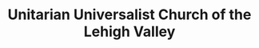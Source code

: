 ---
layout: repo
title: "Unitarian Universalist Church of the Lehigh Valley"
id: 13191
permalink: repos/13191/
---